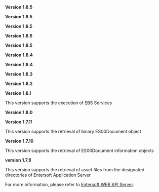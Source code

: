 **Version 1.8.5**

**Version 1.8.5**

**Version 1.8.5**

**Version 1.8.5**

**Version 1.8.5**

**Version 1.8.4**

**Version 1.8.4**

**Version 1.8.3**

**Version 1.8.2**

**Version 1.8.1**

This version supports the execution of EBS Services

**Version 1.8.0**

**Version 1.7.11**

This version supports the retrieval of binary ES00Document object

**Version 1.7.10**

This version supports the retrieval of ES00Document information objects

**version 1.7.9**      

This version supports the retrieval of asset files from the designated directories of Entersoft Application Server      

For more information, please refer to [Entersoft WEB API Server](http://developer.entersoft.gr/eswebapi/#/installation/es02wapis). 
